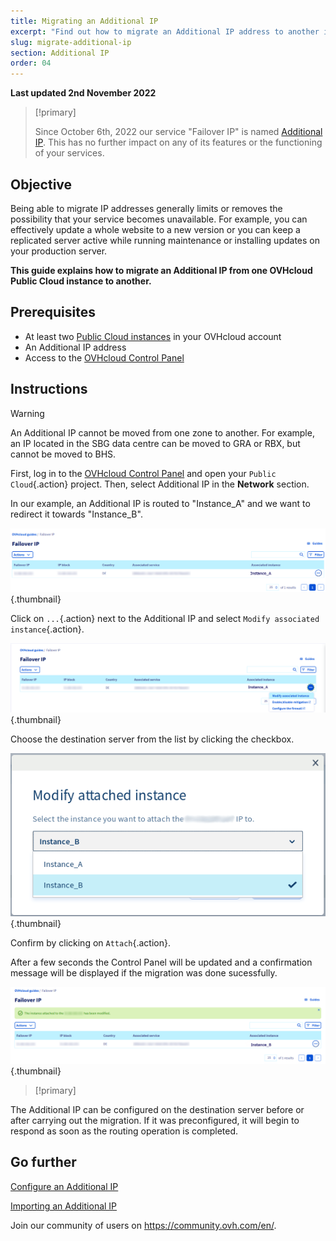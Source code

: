 ```yaml
---
title: Migrating an Additional IP
excerpt: "Find out how to migrate an Additional IP address to another instance"
slug: migrate-additional-ip
section: Additional IP
order: 04
---
```


**Last updated 2nd November 2022**

> [!primary]
>
> Since October 6th, 2022 our service "Failover IP" is named [Additional IP](https://www.ovhcloud.com/en-gb/network/additional-ip/). This has no further impact on any of its features or the functioning of your services.
>

## Objective

Being able to migrate IP addresses generally limits or removes the possibility that your service becomes unavailable. For example, you can effectively update a whole website to a new version or you can keep a replicated server active while running maintenance or installing updates on your production server.

**This guide explains how to migrate an Additional IP from one OVHcloud Public Cloud instance to another.**

## Prerequisites

- At least two [Public Cloud instances](https://www.ovhcloud.com/en-gb/public-cloud/) in your OVHcloud account
- An Additional IP address
- Access to the [OVHcloud Control Panel](https://www.ovh.com/auth/?action=gotomanager&from=https://www.ovh.co.uk/&ovhSubsidiary=GB)

## Instructions

> [!warning]
>
> An Additional IP cannot be moved from one zone to another. For example, an IP located in the SBG data centre can be moved to GRA or RBX, but cannot be moved to BHS.
>

First, log in to the [OVHcloud Control Panel](https://www.ovh.com/auth/?action=gotomanager&from=https://www.ovh.co.uk/&ovhSubsidiary=GB) and open your `Public Cloud`{.action} project. Then, select Additional IP in the **Network** section.

In our example, an Additional IP is routed to "Instance_A" and we want to redirect it towards "Instance_B".

![migrating Additional IP](images/failover2022.png){.thumbnail}

Click on `...`{.action} next to the Additional IP and select `Modify associated instance`{.action}.

![migrating Additional IP](images/modify1.2022.png){.thumbnail}

Choose the destination server from the list by clicking the checkbox.

![migrating Additional IP](images/modify1.png){.thumbnail}

Confirm by clicking on `Attach`{.action}.

After a few seconds the Control Panel will be updated and a confirmation message will be displayed if the migration was done sucessfully.

![migrating Additional IP](images/modify2.2022.png){.thumbnail}

> [!primary]
>
The Additional IP can be configured on the destination server before or after carrying out the migration. If it was preconfigured, it will begin to respond as soon as the routing operation is completed.
>

## Go further

[Configure an Additional IP](https://docs.ovh.com/gb/en/publiccloud/network-services/configure-additional-ip/)

[Importing an Additional IP](https://docs.ovh.com/gb/en/publiccloud/network-services/import-additional-ip/)

Join our community of users on <https://community.ovh.com/en/>.
